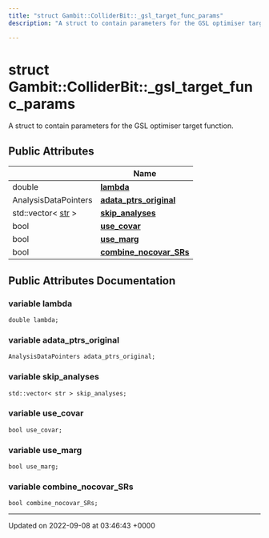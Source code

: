 ```yaml
---
title: "struct Gambit::ColliderBit::_gsl_target_func_params"
description: "A struct to contain parameters for the GSL optimiser target function. "

---
```


# struct Gambit::ColliderBit::_gsl_target_func_params



A struct to contain parameters for the GSL optimiser target function. 

## Public Attributes

|                | Name           |
| -------------- | -------------- |
| double | **[lambda](/documentation/code/classes/structgambit_1_1colliderbit_1_1__gsl__target__func__params/#variable-lambda)**  |
| AnalysisDataPointers | **[adata_ptrs_original](/documentation/code/classes/structgambit_1_1colliderbit_1_1__gsl__target__func__params/#variable-adata-ptrs-original)**  |
| std::vector< [str](/documentation/code/namespaces/namespacegambit/#typedef-str) > | **[skip_analyses](/documentation/code/classes/structgambit_1_1colliderbit_1_1__gsl__target__func__params/#variable-skip-analyses)**  |
| bool | **[use_covar](/documentation/code/classes/structgambit_1_1colliderbit_1_1__gsl__target__func__params/#variable-use-covar)**  |
| bool | **[use_marg](/documentation/code/classes/structgambit_1_1colliderbit_1_1__gsl__target__func__params/#variable-use-marg)**  |
| bool | **[combine_nocovar_SRs](/documentation/code/classes/structgambit_1_1colliderbit_1_1__gsl__target__func__params/#variable-combine-nocovar-srs)**  |

## Public Attributes Documentation

### variable lambda

```
double lambda;
```


### variable adata_ptrs_original

```
AnalysisDataPointers adata_ptrs_original;
```


### variable skip_analyses

```
std::vector< str > skip_analyses;
```


### variable use_covar

```
bool use_covar;
```


### variable use_marg

```
bool use_marg;
```


### variable combine_nocovar_SRs

```
bool combine_nocovar_SRs;
```


-------------------------------

Updated on 2022-09-08 at 03:46:43 +0000